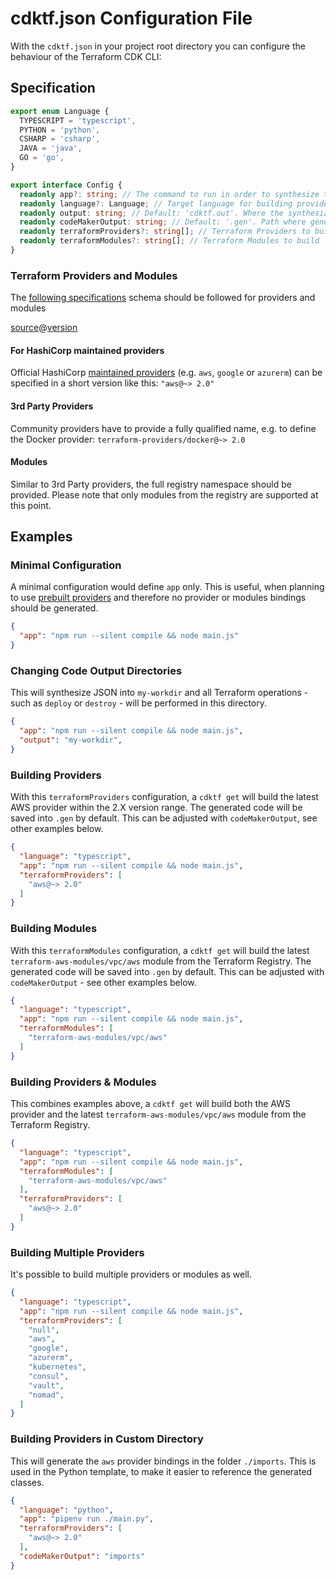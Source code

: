 # cdktf.json Configuration File

With the `cdktf.json` in your project root directory you can configure the behaviour of the Terraform CDK CLI:

## Specification

```ts
export enum Language {
  TYPESCRIPT = 'typescript',
  PYTHON = 'python',
  CSHARP = 'csharp',
  JAVA = 'java',
  GO = 'go',
}

export interface Config {
  readonly app?: string; // The command to run in order to synthesize the code to Terraform compatible JSON
  readonly language?: Language; // Target language for building provider or module bindings. Currently supported: `typescript`, `python`, `java`, `csharp`, and `go`
  readonly output: string; // Default: 'cdktf.out'. Where the synthesized JSON should go. Also will be the working directory for Terraform operations
  readonly codeMakerOutput: string; // Default: '.gen'. Path where generated provider bindings will be rendered to.
  readonly terraformProviders?: string[]; // Terraform Providers to build
  readonly terraformModules?: string[]; // Terraform Modules to build
}
```

### Terraform Providers and Modules

The [following specifications](https://www.terraform.io/docs/configuration/provider-requirements.html#requiring-providers) schema should be followed for providers and modules

[source](https://www.terraform.io/docs/configuration/provider-requirements.html#source-addresses)@[version](https://www.terraform.io/docs/configuration/provider-requirements.html#version-constraints)

#### For HashiCorp maintained providers

Official HashiCorp [maintained providers](https://registry.terraform.io/browse/providers?tier=official) (e.g. `aws`, `google` or `azurerm`) can be specified in a short version like this: `"aws@~> 2.0"`

#### 3rd Party Providers

Community providers have to provide a fully qualified name, e.g. to define the Docker provider: `terraform-providers/docker@~> 2.0`

#### Modules

Similar to 3rd Party providers, the full registry namespace should be provided. Please note that only modules from the registry are supported at this point.

## Examples

### Minimal Configuration

A minimal configuration would define `app` only. This is useful, when planning to use [prebuilt providers](https://github.com/terraform-cdk-providers) and therefore no provider or modules bindings should be generated.

```json
{
  "app": "npm run --silent compile && node main.js"
}
```

### Changing Code Output Directories

This will synthesize JSON into `my-workdir` and all Terraform operations - such as `deploy` or `destroy` - will be performed in this directory.

```json
{
  "app": "npm run --silent compile && node main.js",
  "output": "my-workdir",
}
```

### Building Providers

With this `terraformProviders` configuration, a `cdktf get` will build the latest AWS provider within the 2.X version range. The generated code will be saved into `.gen` by default. This can be adjusted with `codeMakerOutput`, see other examples below.

```json
{
  "language": "typescript",
  "app": "npm run --silent compile && node main.js",
  "terraformProviders": [
    "aws@~> 2.0"
  ]
}
```

### Building Modules

With this `terraformModules` configuration, a `cdktf get` will build the latest `terraform-aws-modules/vpc/aws` module from the Terraform Registry. The generated code will be saved into `.gen` by default. This can be adjusted with `codeMakerOutput` - see other examples below.

```json
{
  "language": "typescript",
  "app": "npm run --silent compile && node main.js",
  "terraformModules": [
    "terraform-aws-modules/vpc/aws"
  ]
}
```

### Building Providers & Modules

This combines examples above, a `cdktf get` will build both the AWS provider and the latest `terraform-aws-modules/vpc/aws` module from the Terraform Registry.

```json
{
  "language": "typescript",
  "app": "npm run --silent compile && node main.js",
  "terraformModules": [
    "terraform-aws-modules/vpc/aws"
  ],
  "terraformProviders": [
    "aws@~> 2.0"
  ]
}
```

### Building Multiple Providers

It's possible to build multiple providers or modules as well.

```json
{
  "language": "typescript",
  "app": "npm run --silent compile && node main.js",
  "terraformProviders": [
    "null",
    "aws",
    "google",
    "azurerm",
    "kubernetes",
    "consul",
    "vault",
    "nomad",
  ]
}
```

### Building Providers in Custom Directory

This will generate the `aws` provider bindings in the folder `./imports`. This is used in the Python template, to make it easier to reference the generated classes.

```json
{
  "language": "python",
  "app": "pipenv run ./main.py",
  "terraformProviders": [
    "aws@~> 2.0"
  ],
  "codeMakerOutput": "imports"
}
```